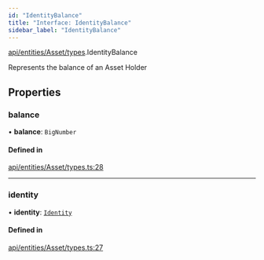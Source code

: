 ```yaml
---
id: "IdentityBalance"
title: "Interface: IdentityBalance"
sidebar_label: "IdentityBalance"
---
```


[api/entities/Asset/types](../../../../../../modules/API/Entities/Asset/Types/Types.md).IdentityBalance

Represents the balance of an Asset Holder

## Properties

### balance

• **balance**: `BigNumber`

#### Defined in

[api/entities/Asset/types.ts:28](https://github.com/PolymeshAssociation/polymesh-sdk/blob/2d3ac2aea/src/api/entities/Asset/types.ts#L28)

___

### identity

• **identity**: [`Identity`](../../../../../../classes/API/Entities/Identity/Identity.md)

#### Defined in

[api/entities/Asset/types.ts:27](https://github.com/PolymeshAssociation/polymesh-sdk/blob/2d3ac2aea/src/api/entities/Asset/types.ts#L27)
